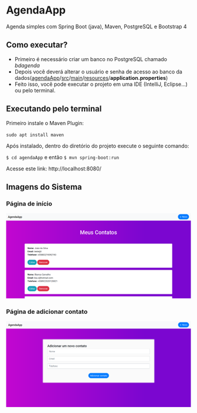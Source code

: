 
# AgendaApp
Agenda simples com Spring Boot (java), Maven, PostgreSQL e Bootstrap 4

## Como executar?
- Primeiro é necessário criar um banco no PostgreSQL chamado *bdagenda*
- Depois você deverá alterar o usuário e senha de acesso ao banco da dados([agendaApp](https://github.com/luca-gouveia/agenda-spring-boot/tree/master/agendaApp)/[src](https://github.com/luca-gouveia/agenda-spring-boot/tree/master/agendaApp/src)/[main](https://github.com/luca-gouveia/agenda-spring-boot/tree/master/agendaApp/src/main)/[resources](https://github.com/luca-gouveia/agenda-spring-boot/tree/master/agendaApp/src/main/resources)/**application.properties**) 
- Feito isso, você pode executar o projeto em uma IDE (IntelliJ, Eclipse...) ou pelo terminal.

## Executando pelo terminal
 Primeiro instale o Maven Plugin:


   `sudo apt install maven`
    
Após instalado, dentro do diretório do projeto execute o seguinte comando:

   `$ cd agendaApp`
e então
   `$ mvn spring-boot:run`
   
Acesse este link: http://localhost:8080/
## Imagens do Sistema

### Página de início
![enter image description here](https://raw.githubusercontent.com/luca-gouveia/agenda-spring-boot/master/images/inicio.png)

### Página de adicionar contato
![enter image description here](https://raw.githubusercontent.com/luca-gouveia/agenda-spring-boot/master/images/add.png)
